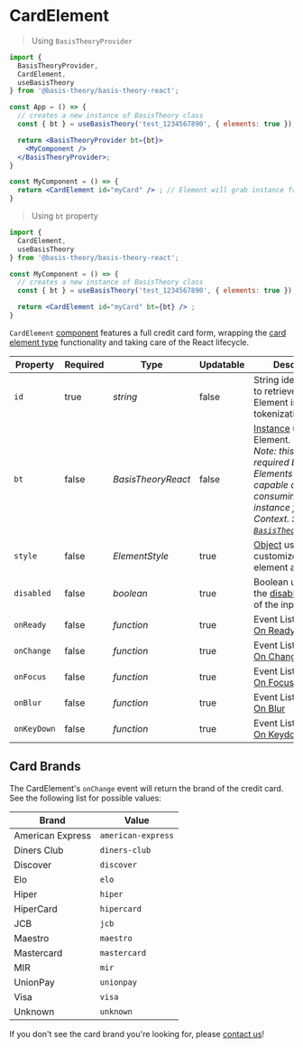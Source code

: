 # CardElement

> Using `BasisTheoryProvider`

```jsx
import {
  BasisTheoryProvider,
  CardElement,
  useBasisTheory
} from '@basis-theory/basis-theory-react';

const App = () => {
  // creates a new instance of BasisTheory class
  const { bt } = useBasisTheory('test_1234567890', { elements: true });

  return <BasisTheoryProvider bt={bt}>
    <MyComponent />
  </BasisTheoryProvider>;
}

const MyComponent = () => {
  return <CardElement id="myCard" /> ; // Element will grab instance from the Context
}
```


> Using `bt` property

```jsx
import {
  CardElement,
  useBasisTheory
} from '@basis-theory/basis-theory-react';

const MyComponent = () => {
  // creates a new instance of BasisTheory class
  const { bt } = useBasisTheory('test_1234567890', { elements: true });

  return <CardElement id="myCard" bt={bt} /> ;
}
```

`CardElement` <a href="https://reactjs.org/docs/components-and-props.html" target="_blank">component</a> features a full credit card form, wrapping the [card element type](#element-types-card-element) functionality and taking care of the React lifecycle.


| Property    | Required | Type               | Updatable | Description                                                                                                                                                                                                      |
|-------------|----------|--------------------|-----------|------------------------------------------------------------------------------------------------------------------------------------------------------------------------------------------------------------------|
| `id`        | true     | *string*           | false     | String identifier used to retrieve the Element instance for tokenization.                                                                                                                                        |
| `bt`        | false    | *BasisTheoryReact* | false     | [Instance](#basistheoryreact) used by the Element. <br><i>Note: this is not required because Elements are capable of consuming the instance from Context. See [`BasisTheoryProvider`](#basistheoryprovider).</i> |
| `style`     | false    | *ElementStyle*     | true      | [Object](#element-style) used to customize the element appearance                                                                                                                                                |
| `disabled`  | false    | *boolean*          | true      | Boolean used to set the [disabled attribute](https://developer.mozilla.org/en-US/docs/Web/HTML/Attributes/disabled) of the input(s)                                                                              |
| `onReady`   | false    | *function*         | true      | Event Listener. See [On Ready](#element-events-on-ready)                                                                                                                                                         |
| `onChange`  | false    | *function*         | true      | Event Listener. See [On Change](#element-events-on-change)                                                                                                                                                       |
| `onFocus`   | false    | *function*         | true      | Event Listener. See [On Focus](#element-events-on-focus)                                                                                                                                                         |
| `onBlur`    | false    | *function*         | true      | Event Listener. See [On Blur](#element-events-on-blur)                                                                                                                                                           |
| `onKeyDown` | false    | *function*         | true      | Event Listener. See [On Keydown](#element-events-on-keydown)                                                                                                                                                     |

## Card Brands

The CardElement's `onChange` event will return the brand of the credit card. See the following list for possible values:

| Brand            | Value              |
|------------------|--------------------|
| American Express | `american-express` |
| Diners Club      | `diners-club`      |
| Discover         | `discover`         |
| Elo              | `elo`              |
| Hiper            | `hiper`            |
| HiperCard        | `hipercard`        |
| JCB              | `jcb`              |
| Maestro          | `maestro`          |
| Mastercard       | `mastercard`       |
| MIR              | `mir`              |
| UnionPay         | `unionpay`         |
| Visa             | `visa`             |
| Unknown          | `unknown`          |

<aside class="notice">
  <span>If you don't see the card brand you're looking for, please <a href="mailto:support@basistheory.com?subject=CardElement request card brand" target="_blank">contact us</a>!</span>
</aside>
